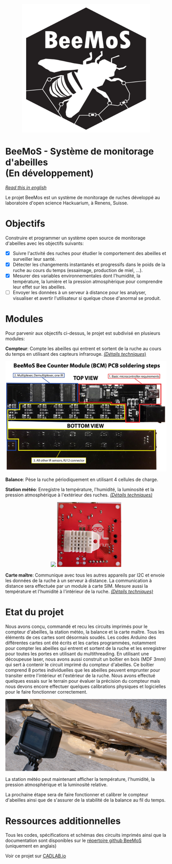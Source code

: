 <p align="center">
  <img width="400" height="400" src="common/images/logoBeeMoS.svg">
</p>

# BeeMoS - Système de monitorage d'abeilles<br/> (En développement)

*[Read this in english](README.md)*

Le projet BeeMos est un système de monitorage de ruches développé au laboratoire d'open science Hackuarium, à Renens, Suisse.

# Objectifs 
Construire et programmer un système open source de monitorage d'abeilles avec les objectifs suivants:

- [x] Suivre l'activité des ruches pour étudier le comportement des abeilles et surveiller leur santé.
- [X] Détecter les changements instantanés et progressifs dans le poids de la ruche au cours du temps (essaimage, production de miel, ...).
- [X] Mesurer des variables environnementales dont l'humidité, la température, la lumière et la pression atmosphèrique pour comprendre leur effet sur les abeilles.
- [ ] Envoyer les données à un serveur à distance pour les analyser, visualiser et avertir l'utilisateur si quelque chose d'anormal se produit.

# Modules
Pour parvenir aux objectifs ci-dessus, le projet est subdivisé en plusieurs modules:

**Compteur**: Compte les abeilles qui entrent et sortent de la ruche au cours du temps en utilisant des capteurs infrarouge. [_(Détails techniques_)](counter-i2c/README.md)

<p align="center">
  <img width="800" src="docs/BeeCounter/Images/PCBsoldering.jpg">
</p>

**Balance**: Pèse la ruche périodiquement en utilisant 4 cellules de charge.

**Station météo**: Enregistre la température, l'humidité, la luminosité et la pression atmosphérique à l'extérieur des ruches. [_(Détails techniques)_](weather-i2c/README.md)

<p align="center">
  <img width="200" src="docs/weather-i2c/images/PCB_front.jpg">
  <img width="200" src="docs/weather-i2c/images/PCB_back.jpg">
</p>

**Carte maître**: Communique avec tous les autres appareils par I2C et envoie les données de la ruche à un serveur à distance. La communication à distance sera effectuée par un module à carte SIM. Mesure aussi la température et l'humidité à l'intérieur de la ruche. [_(Détails techniques)_](master-simple/README.md)


# Etat du projet
Nous avons conçu, commandé et recu les circuits imprimés pour le compteur d'abeilles, la station météo, la balance et la carte maître. Tous les éléments de ces cartes sont désormais soudés. Les codes Arduino des différentes cartes ont été écrits et les cartes programmées, notamment pour compter les abeilles qui entrent et sortent de la ruche et les enregistrer pour toutes les portes en utilisant du multithreading. En utilisant une découpeuse laser, nous avons aussi construit un boîtier en bois (MDF 3mm) qui sert à contenir le circuit imprimé du compteur d'abeilles. Ce boîtier comprend 8 portes individuelles que les abeilles peuvent emprunter pour transiter entre l'intérieur et l'extérieur de la ruche. Nous avons effectué quelques essais sur le terrain pour évaluer la précision du compteur mais nous devons encore effectuer quelques calibrations physiques et logicielles pour le faire fonctionner correctement.

<p align="center">
  <img width="800" src="common/images/CounterFieldTest.jpg">
</p>

La station météo peut maintenant afficher la température, l'humidité, la pression atmosphérique et la luminosité relative. 

La prochaine étape sera de faire fonctionner et calibrer le compteur d'abeilles ainsi que de s'assurer de la stabilité de la balance au fil du temps.

# Ressources additionnelles 

Tous les codes, spécifications et schémas des circuits imprimés ainsi que la documentation sont disponibles sur le [répertoire github BeeMoS](https://github.com/Hackuarium/beemos) (uniquement en anglais)

Voir ce projet sur [CADLAB.io](https://cadlab.io/project/1029)
